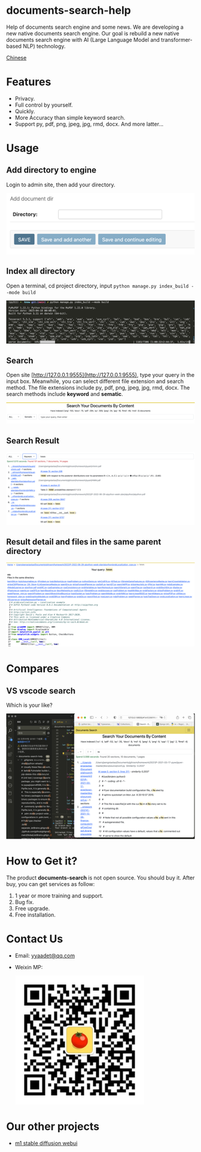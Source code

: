 # documents-search-help

Help of documents search engine and some news. We are developing a new native documents search engine. Our goal is rebuild a new native documents search engine with AI (Large Language Model and transformer-based NLP) technology.

[Chinese](./zh.md)

# Features

- Privacy. 
- Full control by yourself.
- Quickly.
- More Accuracy than simple keyword search.
- Support py, pdf, png, jpeg, jpg, rmd, docx. And more latter...

# Usage

## Add directory to engine

Login to admin site, then add your directory.

![add directory](./screens/add_directory.png)

## Index all directory

Open a terminal, cd project directory, input `python manage.py index_build --mode build`

![index build](./screens/index_build.png)

## Search

Open site [http://127.0.0.1:9555](http://127.0.0.1:9555), type your query in the input box. Meanwhile, you can select different file extension and search method. The file extensions include py, pdf, png, jpeg, jpg, rmd, docx. The search methods include **keyword** and **sematic**.

![search](./screens/search.png)

## Search Result

![search result](./screens/search_result.png)

## Result detail and files in the same parent directory

![search detail](./screens/search_detail.png)

# Compares

## VS vscode search

Which is your like?

![vs_vscode](./screens/vs_vscode.png)


# How to Get it?

The product **documents-search** is not open source. You should buy it. After buy, you can get services as follow:

1. 1 year or more training and support.
2. Bug fix.
3. Free upgrade.
4. Free installation.

# Contact Us

- Email: yyaadet@qq.com
- Weixin MP:

    ![Weixin MP](./screens/weixin_mp.jpg)

# Our other projects

- [m1 stable diffusion webui](https://github.com/yyaadet/m1-stable-diffusion-webui)


